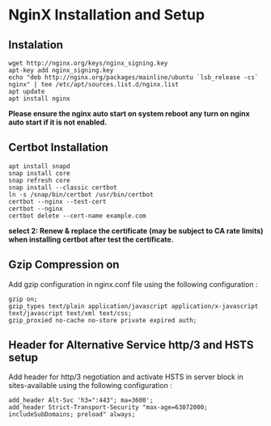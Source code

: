 # NginX Installation and Setup

## Instalation

```
wget http://nginx.org/keys/nginx_signing.key
apt-key add nginx_signing.key
echo "deb http://nginx.org/packages/mainline/ubuntu `lsb_release -cs` nginx" | tee /etc/apt/sources.list.d/nginx.list
apt update
apt install nginx
```

**Please ensure the nginx auto start on system reboot any turn on nginx auto start if it is not enabled.**

## Certbot Installation

```
apt install snapd
snap install core
snap refresh core
snap install --classic certbot
ln -s /snap/bin/certbot /usr/bin/certbot
certbot --nginx --test-cert
certbot --nginx
certbot delete --cert-name example.com
```

**select 2: Renew & replace the certificate (may be subject to CA rate limits) when installing certbot after test the certificate.**

## Gzip Compression on

Add gzip configuration in nginx.conf file using the following configuration :

```
gzip on;
gzip_types text/plain application/javascript application/x-javascript text/javascript text/xml text/css;
gzip_proxied no-cache no-store private expired auth;
```

## Header for Alternative Service http/3 and HSTS setup

Add header for http/3 negotiation and activate HSTS in server block in sites-available using the following configuration :

```
add_header Alt-Svc 'h3=":443"; ma=3600';
add_header Strict-Transport-Security "max-age=63072000; includeSubDomains; preload" always;
```
